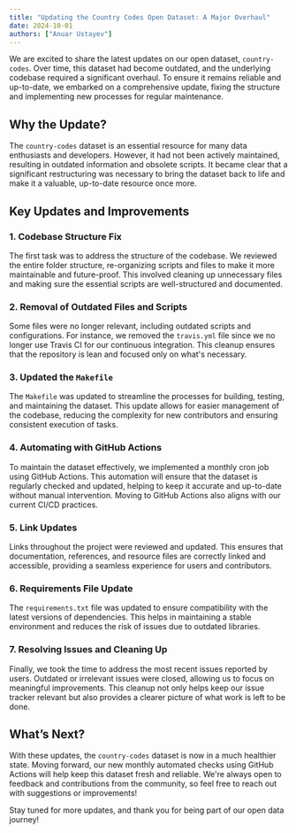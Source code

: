 ```yaml
---
title: "Updating the Country Codes Open Dataset: A Major Overhaul"
date: 2024-10-01
authors: ["Anuar Ustayev"]
---
```


We are excited to share the latest updates on our open dataset, `country-codes`. Over time, this dataset had become outdated, and the underlying codebase required a significant overhaul. To ensure it remains reliable and up-to-date, we embarked on a comprehensive update, fixing the structure and implementing new processes for regular maintenance.

## **Why the Update?**

The `country-codes` dataset is an essential resource for many data enthusiasts and developers. However, it had not been actively maintained, resulting in outdated information and obsolete scripts. It became clear that a significant restructuring was necessary to bring the dataset back to life and make it a valuable, up-to-date resource once more.

## **Key Updates and Improvements**

### **1. Codebase Structure Fix**

The first task was to address the structure of the codebase. We reviewed the entire folder structure, re-organizing scripts and files to make it more maintainable and future-proof. This involved cleaning up unnecessary files and making sure the essential scripts are well-structured and documented.

### **2. Removal of Outdated Files and Scripts**

Some files were no longer relevant, including outdated scripts and configurations. For instance, we removed the `travis.yml` file since we no longer use Travis CI for our continuous integration. This cleanup ensures that the repository is lean and focused only on what's necessary.

### **3. Updated the `Makefile`**

The `Makefile` was updated to streamline the processes for building, testing, and maintaining the dataset. This update allows for easier management of the codebase, reducing the complexity for new contributors and ensuring consistent execution of tasks.

### **4. Automating with GitHub Actions**

To maintain the dataset effectively, we implemented a monthly cron job using GitHub Actions. This automation will ensure that the dataset is regularly checked and updated, helping to keep it accurate and up-to-date without manual intervention. Moving to GitHub Actions also aligns with our current CI/CD practices.

### **5. Link Updates**

Links throughout the project were reviewed and updated. This ensures that documentation, references, and resource files are correctly linked and accessible, providing a seamless experience for users and contributors.

### **6. Requirements File Update**

The `requirements.txt` file was updated to ensure compatibility with the latest versions of dependencies. This helps in maintaining a stable environment and reduces the risk of issues due to outdated libraries.

### **7. Resolving Issues and Cleaning Up**

Finally, we took the time to address the most recent issues reported by users. Outdated or irrelevant issues were closed, allowing us to focus on meaningful improvements. This cleanup not only helps keep our issue tracker relevant but also provides a clearer picture of what work is left to be done.

## **What’s Next?**

With these updates, the `country-codes` dataset is now in a much healthier state. Moving forward, our new monthly automated checks using GitHub Actions will help keep this dataset fresh and reliable. We're always open to feedback and contributions from the community, so feel free to reach out with suggestions or improvements!

Stay tuned for more updates, and thank you for being part of our open data journey!